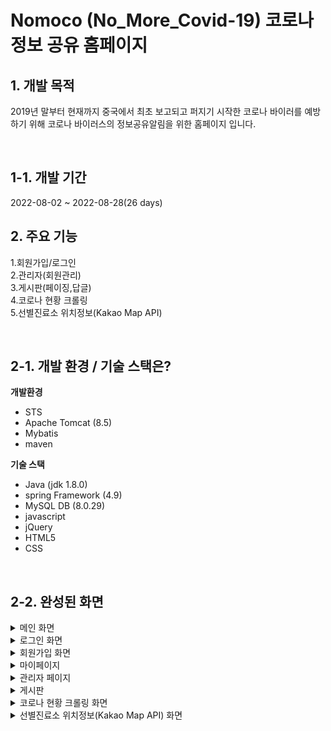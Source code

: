 # Nomoco (No_More_Covid-19) 코로나 정보 공유 홈페이지

## 1. 개발 목적 
2019년 말부터 현재까지 중국에서 최초 보고되고 퍼지기 시작한 코로나 바이러를 예방하기 위해 코로나 바이러스의 정보공유알림을 위한 홈페이지 입니다.

&nbsp;
## 1-1. 개발 기간 
2022-08-02 ~ 2022-08-28(26 days)
&nbsp;

## 2. 주요 기능
1.회원가입/로그인<br>
2.관리자(회원관리)<br>
3.게시판(페이징,답글)<br>
4.코로나 현황 크롤링<br>
5.선별진료소 위치정보(Kakao Map API)


&nbsp;

## 2-1. 개발 환경 / 기술 스택은?
**개발환경**

- STS 
- Apache Tomcat (8.5)
- Mybatis
- maven

**기술 스택**

- Java (jdk 1.8.0)
- spring Framework (4.9)
- MySQL DB (8.0.29)
- javascript
- jQuery
- HTML5
- CSS

&nbsp;

## 2-2. 완성된 화면
<details>
  <summary>메인 화면</summary>
  <br />
  <div markdown="1">
    <image src="https://user-images.githubusercontent.com/107968231/188764856-79f5ade4-00bb-4c36-824b-9622e163e981.png" />
  </div>
</details>
<details>
  <summary>로그인 화면</summary>
  <br />
  <div markdown="1">
    <image src="https://user-images.githubusercontent.com/107968231/188765140-0033d732-d229-4e12-b939-d63699995664.png" />
  </div>
</details>
<details>
  <summary>회원가입 화면</summary>
  <br />
  <div markdown="1">
    <image src="https://user-images.githubusercontent.com/107968231/188765253-3361674b-ff11-42c6-b0d6-2cab89807b10.png" />
     <image src="https://user-images.githubusercontent.com/107968231/188765269-16861461-c17e-4b1d-9ec8-3637016d3985.png" />
  </div>
</details>
<details>
  <summary>마이페이지</summary>
  <br />
  <div markdown="1">
    <image src="https://user-images.githubusercontent.com/107968231/188765380-9ad8b41c-82bc-4490-8066-d975a8586e2c.png" />
  </div>
</details>
<details>
  <summary>관리자 페이지</summary>
  <br />
  <div markdown="1">
    <image src="https://user-images.githubusercontent.com/107968231/188766547-c690ef2a-da9b-480d-81a1-e7d6892f19a9.png" />
  </div>
</details>
<details>
  <summary>게시판</summary>
  <br />
  <div markdown="1">
    <image src="https://user-images.githubusercontent.com/107968231/188765651-89454a3a-dd57-456b-b679-8a08761c57a8.png" />
    <image src="https://user-images.githubusercontent.com/107968231/188765800-db306fb6-ca54-4309-86f3-ea84285a6b7c.png" />
    <image src="https://user-images.githubusercontent.com/107968231/188765954-fb57e667-64b8-42aa-822b-c2d9abe6c12e.png" />
  </div>
</details>
<details>
  <summary>코로나 현황 크롤링 화면</summary>
  <br />
  <div markdown="1">
    <image src="https://user-images.githubusercontent.com/107968231/188766445-6ff31c77-1889-4ee8-82b3-026f4192c7d8.png" />
  </div>
</details>
<details>
  <summary>선별진료소 위치정보(Kakao Map API) 화면</summary>
  <br />
  <div markdown="1">
    <image src="https://user-images.githubusercontent.com/107968231/188766222-14edada8-e171-418e-9295-39483ef2d349.png" />
  </div>
</details>
